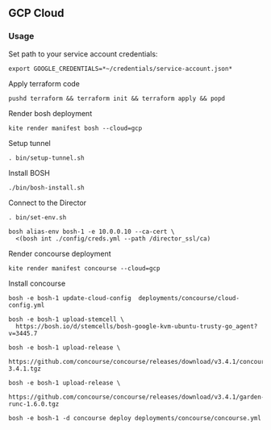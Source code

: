 ## GCP Cloud

### Usage

Set path to your service account credentials:
```
export GOOGLE_CREDENTIALS=*~/credentials/service-account.json*
```

Apply terraform code
```
pushd terraform && terraform init && terraform apply && popd
```

Render bosh deployment
```
kite render manifest bosh --cloud=gcp
```

Setup tunnel
```
. bin/setup-tunnel.sh
```

Install BOSH
```
./bin/bosh-install.sh
```

Connect to the Director
```
. bin/set-env.sh

bosh alias-env bosh-1 -e 10.0.0.10 --ca-cert \
  <(bosh int ./config/creds.yml --path /director_ssl/ca)
```

Render concourse deployment
```
kite render manifest concourse --cloud=gcp
```

Install concourse
```
bosh -e bosh-1 update-cloud-config  deployments/concourse/cloud-config.yml

bosh -e bosh-1 upload-stemcell \
  https://bosh.io/d/stemcells/bosh-google-kvm-ubuntu-trusty-go_agent?v=3445.7

bosh -e bosh-1 upload-release \
  https://github.com/concourse/concourse/releases/download/v3.4.1/concourse-3.4.1.tgz

bosh -e bosh-1 upload-release \
  https://github.com/concourse/concourse/releases/download/v3.4.1/garden-runc-1.6.0.tgz

bosh -e bosh-1 -d concourse deploy deployments/concourse/concourse.yml
```
